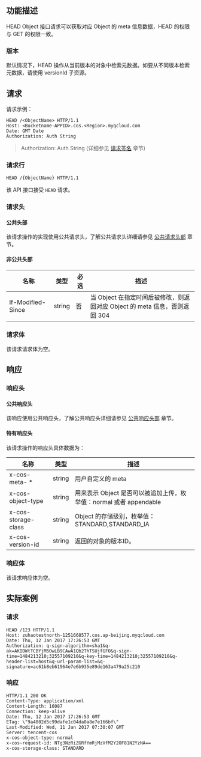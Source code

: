 ## 功能描述
HEAD Object 接口请求可以获取对应 Object 的 meta 信息数据，HEAD 的权限与 GET 的权限一致。

### 版本

默认情况下，HEAD 操作从当前版本的对象中检索元数据。如要从不同版本检索元数据，请使用 versionId 子资源。

## 请求
请求示例：
```
HEAD /<ObjectName> HTTP/1.1
Host: <Bucketname-APPID>.cos.<Region>.myqcloud.com
Date: GMT Date
Authorization: Auth String
```

> Authorization: Auth String (详细参见 [请求签名](https://cloud.tencent.com/document/product/436/7778) 章节)

### 请求行

```
HEAD /{ObjectName} HTTP/1.1
```

该 API 接口接受 `HEAD` 请求。


### 请求头

#### 公共头部

该请求操作的实现使用公共请求头，了解公共请求头详细请参见 [公共请求头部](https://cloud.tencent.com/document/product/436/7728 "公共请求头部") 章节。

#### 非公共头部

名称|类型|必选|描述
---|---|---|---
If-Modified-Since|string|否|当 Object 在指定时间后被修改，则返回对应 Object 的 meta 信息，否则返回 304


### 请求体
该请求请求体为空。
## 响应
### 响应头

#### 公共响应头

该响应使用公共响应头，了解公共响应头详细请参见 [公共响应头部](https://cloud.tencent.com/document/product/436/7729 "公共响应头部") 章节。

#### 特有响应头

该请求操作的响应头具体数据为：

|名称|类型|描述|
|---|---|---|
|x-cos-meta- *|string|用户自定义的 meta|
|x-cos-object-type|string|用来表示 Object 是否可以被追加上传，枚举值：normal 或者 appendable|
|x-cos-storage-class|string|Object 的存储级别，枚举值：STANDARD,STANDARD_IA|
|x-cos-version-id|string|返回的对象的版本ID。|

### 响应体
该请求响应体为空。

## 实际案例

### 请求

```
HEAD /123 HTTP/1.1
Host: zuhaotestnorth-1251668577.cos.ap-beijing.myqcloud.com
Date: Thu, 12 Jan 2017 17:26:53 GMT
Authorization: q-sign-algorithm=sha1&q-ak=AKIDWtTCBYjM5OwLB9CAwA1Qb2ThTSUjfGFO&q-sign-time=1484213210;32557109210&q-key-time=1484213210;32557109210&q-header-list=host&q-url-param-list=&q-signature=ac61b8eb61964e7e6b935e89de163a479a25c210
```

### 响应

```
HTTP/1.1 200 OK
Content-Type: application/xml
Content-Length: 16087
Connection: keep-alive
Date: Thu, 12 Jan 2017 17:26:53 GMT
ETag: \"9a4802d5c99dafe1c04da0a8e7e166bf\"
Last-Modified: Wed, 11 Jan 2017 07:30:07 GMT
Server: tencent-cos
x-cos-object-type: normal
x-cos-request-id: NTg3NzRiZGRfYmRjMzVfM2Y2OF81N2YzNA==
x-cos-storage-class: STANDARD
```


